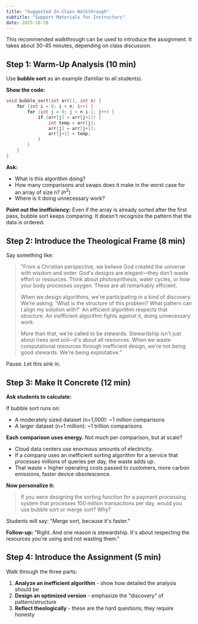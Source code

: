```yaml
---
title: "Suggested In-Class Walkthrough"
subtitle: "Support Materials for Instructors"
date: 2025-10-28
---
```


This recommended walkthrough can be used to introduce the assignment. It takes about 30-45 minutes, depending on class discussion.

## Step 1: Warm-Up Analysis (10 min)

Use **bubble sort** as an example (familiar to all students).

**Show the code:**

```cpp
void bubble_sort(int arr[], int n) {
    for (int i = 0; i < n; i++) {
        for (int j = 0; j < n-i-1; j++) {
            if (arr[j] > arr[j+1]) {
                int temp = arr[j];
                arr[j] = arr[j+1];
                arr[j+1] = temp;
            }
        }
    }
}
```

**Ask:**

- What is this algorithm doing?
- How many comparisons and swaps does it make in the worst case for an array of size n? ($n^2$)
- Where is it doing unnecessary work?

**Point out the inefficiency:** Even if the array is already sorted after the first pass, bubble sort keeps comparing. It doesn't recognize the pattern that the data is ordered.

## Step 2: Introduce the Theological Frame (8 min)

Say something like:

> "From a Christian perspective, we believe God created the universe with wisdom and order. God's designs are elegant—they don't waste effort or resources. Think about photosynthesis, water cycles, or how your body processes oxygen. These are all remarkably efficient.
>
> When we design algorithms, we're participating in a kind of discovery. We're asking: 'What is the structure of this problem? What pattern can I align my solution with?' An efficient algorithm respects that structure. An inefficient algorithm fights against it, doing unnecessary work.
>
> More than that, we're called to be stewards. Stewardship isn't just about trees and soil—it's about all resources. When we waste computational resources through inefficient design, we're not being good stewards. We're being exploitative."

Pause. Let this sink in.

## Step 3: Make It Concrete (12 min)

**Ask students to calculate:**

If bubble sort runs on:

- A moderately sized dataset (n=1,000): ~1 million comparisons
- A larger dataset (n=1 million): ~1 trillion comparisons

**Each comparison uses energy.** Not much per comparison, but at scale?

- Cloud data centers use enormous amounts of electricity.
- If a company uses an inefficient sorting algorithm for a service that processes millions of queries per day, the waste adds up.
- That waste = higher operating costs passed to customers, more carbon emissions, faster device obsolescence.

**Now personalize it:**

> If you were designing the sorting function for a payment processing system that processes 100 million transactions per day, would you use bubble sort or merge sort? Why?

Students will say: "Merge sort, because it's faster."

**Follow-up:** "Right. And one reason is stewardship. It's about respecting the resources you're using and not wasting them."

## Step 4: Introduce the Assignment (5 min)

Walk through the three parts:

1. **Analyze an inefficient algorithm** - show how detailed the analysis should be
2. **Design an optimized version** - emphasize the "discovery" of pattern/structure
3. **Reflect theologically** - these are the hard questions; they require honesty
